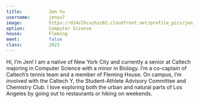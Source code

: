 ```yaml
---
title:          Jen Yu 
username:       jenyu7
image:          https://d24slhcvzhzz82.cloudfront.net/profile_pics/jen_yu.jpg
option:         Computer Science 
house:          Fleming 
meet:           false
class:          2023
---
```


Hi, I’m Jen! I am a native of New York City and currently a senior at Caltech majoring in Computer Science with a minor in Biology. I’m a co-captain of Caltech’s tennis team and a member of Fleming House. On campus, I’m involved with the Caltech Y, the Student-Athlete Advisory Committee and Chemistry Club. I love exploring both the urban and natural parts of Los Angeles by going out to restaurants or hiking on weekends.
